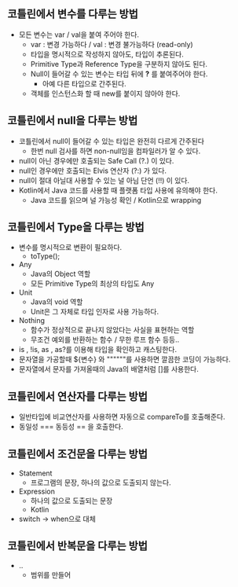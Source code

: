 ## 코틀린에서 변수를 다루는 방법
- 모든 변수는 var / val을 붙여 주어야 한다.
	- var : 변경 가능하다 / val : 변경 불가능하다 (read-only)
	- 타입을 명시적으로 작성하지 않아도, 타입이 추론된다.
	- Primitive Type과 Reference Type을 구분하지 않아도 된다.
	- Null이 들어갈 수 있는 변수는 타입 뒤에 **?** 를 붙여주어야 한다.
		- 아예 다른 타입으로 간주된다.
	- 객체를 인스턴스화 할 때 new를 붙이지 않아야 한다.

## 코틀린에서 null을 다루는 방법
- 코틀린에서 null이 들어갈 수 있는 타입은 완전히 다르게 간주된다
	- 한번 null 검사를 하면 non-null임을 컴파일러가 알 수 있다.
- null이 아닌 경우에만 호출되는 Safe Call (?.) 이 있다.
- null인 경우에만 호출되는 Elvis 연산자 (?:) 가 있다.
- null이 절대 아닐대 사용할 수 있는 널 아님 단언 (!!) 이 있다.
- Kotlin에서 Java 코드를 사용할 때 플랫폼 타입 사용에 유의해야 한다.
	- Java 코드를 읽으며 널 가능성 확인 / Kotlin으로 wrapping

## 코틀린에서 Type을 다루는 방법
- 변수를 명시적으로 변환이 필요하다.
	- toType();
- Any
	- Java의 Object 역할
	- 모든 Primitive Type의 최상의 타입도 Any
- Unit
	- Java의 void 역할
	- Unit은 그 자체로 타입 인자로 사용 가능하다.
- Nothing
	- 함수가 정상적으로 끝나지 않았다는 사실을 표현하는 역할
	- 무조건 예외를 반환하는 함수 / 무한 루프 함수 등등..
- is , !is, as , as?를 이용해 타입을 확인하고 캐스팅한다.
- 문자열을 가공할때 ${변수} 와 """"""를 사용하면 깔끔한 코딩이 가능하다.
- 문자열에서 문자를 가져올때의 Java의 배열처럼 []를 사용한다.

## 코틀린에서 연산자를 다루는 방법
- 일반타입에 비교연산자를 사용하면 자동으로 compareTo를 호출해준다.
- 동일성 === 동등성 == 을 호출한다.

## 코틀린에서 조건문을 다루는 방법
- Statement
	- 프로그램의 문장, 하나의 값으로 도출되지 않는다.
- Expression
	- 하나의 값으로 도출되는 문장
	- Kotlin
- switch -> when으로 대체

## 코틀린에서 반복문을 다루는 방법
- ..
	- 범위를 만들어